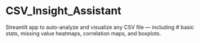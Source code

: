 # CSV_Insight_Assistant
Streamlit app to auto-analyze and visualize any CSV file — including # basic stats, missing value heatmaps, correlation maps, and boxplots.
